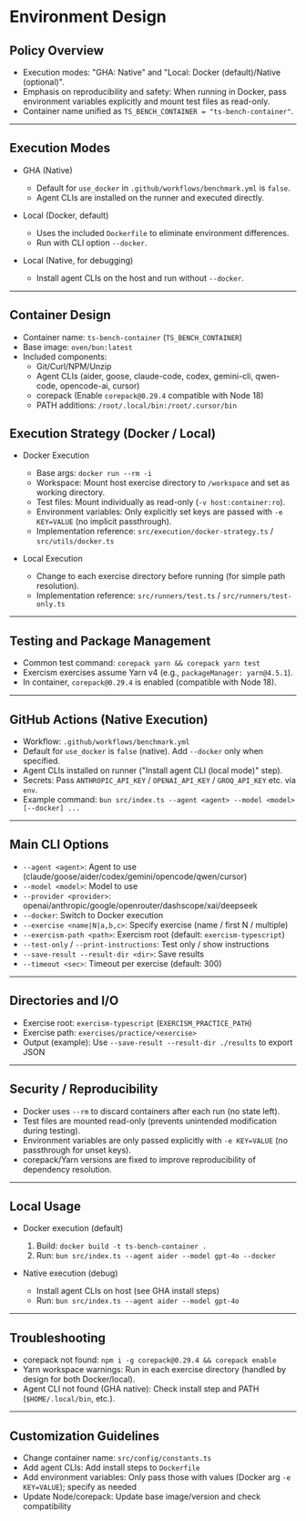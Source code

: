 # Environment Design

## Policy Overview

- Execution modes: "GHA: Native" and "Local: Docker (default)/Native (optional)".
- Emphasis on reproducibility and safety: When running in Docker, pass environment variables explicitly and mount test files as read-only.
- Container name unified as `TS_BENCH_CONTAINER = "ts-bench-container"`.

---

## Execution Modes

- GHA (Native)
    - Default for `use_docker` in `.github/workflows/benchmark.yml` is `false`.
    - Agent CLIs are installed on the runner and executed directly.

- Local (Docker, default)
    - Uses the included `Dockerfile` to eliminate environment differences.
    - Run with CLI option `--docker`.

- Local (Native, for debugging)
    - Install agent CLIs on the host and run without `--docker`.

---

## Container Design

- Container name: `ts-bench-container` (`TS_BENCH_CONTAINER`)
- Base image: `oven/bun:latest`
- Included components:
    - Git/Curl/NPM/Unzip
    - Agent CLIs (aider, goose, claude-code, codex, gemini-cli, qwen-code, opencode-ai, cursor)
    - corepack (Enable `corepack@0.29.4` compatible with Node 18)
    - PATH additions: `/root/.local/bin:/root/.cursor/bin`

## Execution Strategy (Docker / Local)

- Docker Execution
    - Base args: `docker run --rm -i`
    - Workspace: Mount host exercise directory to `/workspace` and set as working directory.
    - Test files: Mount individually as read-only (`-v host:container:ro`).
    - Environment variables: Only explicitly set keys are passed with `-e KEY=VALUE` (no implicit passthrough).
    - Implementation reference: `src/execution/docker-strategy.ts` / `src/utils/docker.ts`

- Local Execution
    - Change to each exercise directory before running (for simple path resolution).
    - Implementation reference: `src/runners/test.ts` / `src/runners/test-only.ts`

---

## Testing and Package Management

- Common test command: `corepack yarn && corepack yarn test`
- Exercism exercises assume Yarn v4 (e.g., `packageManager: yarn@4.5.1`).
- In container, `corepack@0.29.4` is enabled (compatible with Node 18).

---

## GitHub Actions (Native Execution)

- Workflow: `.github/workflows/benchmark.yml`
- Default for `use_docker` is `false` (native). Add `--docker` only when specified.
- Agent CLIs installed on runner ("Install agent CLI (local mode)" step).
- Secrets: Pass `ANTHROPIC_API_KEY` / `OPENAI_API_KEY` / `GROQ_API_KEY` etc. via `env`.
- Example command: `bun src/index.ts --agent <agent> --model <model> [--docker] ...`

---

## Main CLI Options

- `--agent <agent>`: Agent to use (claude/goose/aider/codex/gemini/opencode/qwen/cursor)
- `--model <model>`: Model to use
- `--provider <provider>`: openai/anthropic/google/openrouter/dashscope/xai/deepseek
- `--docker`: Switch to Docker execution
- `--exercise <name|N|a,b,c>`: Specify exercise (name / first N / multiple)
- `--exercism-path <path>`: Exercism root (default: `exercism-typescript`)
- `--test-only` / `--print-instructions`: Test only / show instructions
- `--save-result --result-dir <dir>`: Save results
- `--timeout <sec>`: Timeout per exercise (default: 300)

---

## Directories and I/O

- Exercise root: `exercism-typescript` (`EXERCISM_PRACTICE_PATH`)
- Exercise path: `exercises/practice/<exercise>`
- Output (example): Use `--save-result --result-dir ./results` to export JSON

---

## Security / Reproducibility

- Docker uses `--rm` to discard containers after each run (no state left).
- Test files are mounted read-only (prevents unintended modification during testing).
- Environment variables are only passed explicitly with `-e KEY=VALUE` (no passthrough for unset keys).
- corepack/Yarn versions are fixed to improve reproducibility of dependency resolution.

---

## Local Usage

- Docker execution (default)
    1) Build: `docker build -t ts-bench-container .`
    2) Run: `bun src/index.ts --agent aider --model gpt-4o --docker`

- Native execution (debug)
    - Install agent CLIs on host (see GHA install steps)
    - Run: `bun src/index.ts --agent aider --model gpt-4o`

---

## Troubleshooting

- corepack not found: `npm i -g corepack@0.29.4 && corepack enable`
- Yarn workspace warnings: Run in each exercise directory (handled by design for both Docker/local).
- Agent CLI not found (GHA native): Check install step and PATH (`$HOME/.local/bin`, etc.).

---

## Customization Guidelines

- Change container name: `src/config/constants.ts`
- Add agent CLIs: Add install steps to `Dockerfile`
- Add environment variables: Only pass those with values (Docker arg `-e KEY=VALUE`); specify as needed
- Update Node/corepack: Update base image/version and check compatibility

